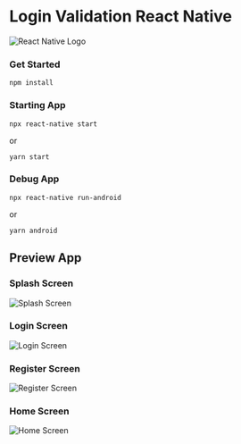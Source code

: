 # Login Validation React Native

<img src="https://github.com/Dimas-Maulana-A/loginValidation-ReactNative/blob/main/image/ReactNativeLogo.png" alt="React Native Logo" />

### Get Started
```
npm install
```

### Starting App
```
npx react-native start
```
or
```
yarn start
```

### Debug App
```
npx react-native run-android
```
or
```
yarn android
```

## Preview App

### Splash Screen
<img src="https://github.com/Dimas-Maulana-A/loginValidation-ReactNative/blob/main/image/SplashScreen.jpeg" alt="Splash Screen" />

### Login Screen
<img src="https://github.com/Dimas-Maulana-A/loginValidation-ReactNative/blob/main/image/LoginScreen.jpeg" alt="Login Screen" />

### Register Screen
<img src="https://github.com/Dimas-Maulana-A/loginValidation-ReactNative/blob/main/image/RegisterScreen.jpeg" alt="Register Screen" />

### Home Screen
<img src="https://github.com/Dimas-Maulana-A/loginValidation-ReactNative/blob/main/image/HomeScreen.jpeg" alt="Home Screen" />
